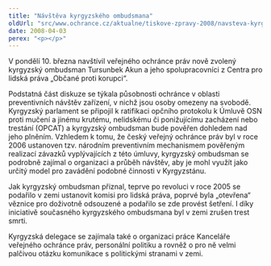 ```yaml
---
title: "Návštěva kyrgyzského ombudsmana"
oldUrl: "src/www.ochrance.cz/aktualne/tiskove-zpravy-2008/navsteva-kyrgyzskeho-ombudsmana"
date: 2008-04-03
perex: "<p></p>"
---
```


<!-- imported from the old website -->

<p class="Normln-web">V pondělí 10. března navštívil veřejného ochránce práv nově zvolený kyrgyzský ombudsman Tursunbek Akun a jeho spolupracovníci z Centra pro lidská práva „Občané proti korupci“.</p><p class="Normln-web">Podstatná část diskuze se týkala působnosti ochránce v oblasti preventivních návštěv zařízení, v nichž jsou osoby omezeny na svobodě. Kyrgyzský parlament se připojil k ratifikaci opčního protokolu k Úmluvě OSN proti mučení a jinému krutému, nelidskému či ponižujícímu zacházení nebo trestání (OPCAT) a kyrgyzský ombudsman bude pověřen dohledem nad jeho plněním. Vzhledem k tomu, že český veřejný ochránce práv byl v roce 2006 ustanoven tzv. národním preventivním mechanismem pověřeným realizací závazků vyplývajících z této úmluvy, kyrgyzský ombudsman se podrobně zajímal o organizaci a průběh návštěv, aby je mohl využít jako určitý model pro zavádění podobné činnosti v Kyrgyzstánu.</p><p class="Normln-web">Jak kyrgyzský ombudsman přiznal, teprve po revoluci v roce 2005 se podařilo v zemi ustanovit komisi pro lidská práva, poprvé byla „otevřena“ věznice pro doživotně odsouzené a podařilo se zde provést šetření. I díky iniciativě současného kyrgyzského ombudsmana byl v zemi zrušen trest smrti.</p><p class="Normln-web">Kyrgyzská delegace se zajímala také o organizaci práce Kanceláře veřejného ochránce práv, personální politiku a rovněž o pro ně velmi palčivou otázku komunikace s politickými stranami v zemi.</p><p class="Normln" style="COLOR: #000000; FONT-SIZE: 10pt; FONT-WEIGHT: bold"></p><div class="imgcenter"><div class="imgbox"><img src="data/attach/doc1224_img0.png" alt="" /></div></div><p></p>
